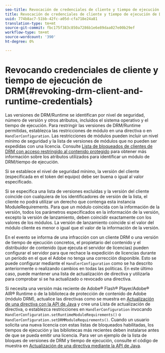 ```yaml
---
seo-title: Revocación de credenciales de cliente y tiempo de ejecución de DRM
title: Revocación de credenciales de cliente y tiempo de ejecución de DRM
uuid: 774b8ac7-51bb-42fc-a05d-cfa718e24a81
translation-type: tm+mt
source-git-commit: fbc175f383c850a7286b1e6e89daa027e00b29ef
workflow-type: tm+mt
source-wordcount: '390'
ht-degree: 0%

---
```



# Revocando credenciales de cliente y tiempo de ejecución de DRM{#revoking-drm-client-and-runtime-credentials}

Las versiones de DRM/Runtime se identifican por nivel de seguridad, número de versión y otros atributos, incluidos el sistema operativo y el tiempo de ejecución. Para restringir las versiones de DRM/Runtime permitidas, establezca las restricciones de módulo en una directiva o en `HandlerConfiguration`. Las restricciones de módulos pueden incluir un nivel mínimo de seguridad y la lista de versiones de módulos que no pueden ser expedidas con una licencia. Consulte [Lista de bloqueados de clientes de DRM con acceso restringido al contenido protegido](../../aaxs-protecting-content/content-introduction/content-usage-rules/content-runtime-application-restrictions/content-blocklist-drm-clients.md) para obtener más información sobre los atributos utilizados para identificar un módulo de DRM/tiempo de ejecución.

Si se establece el nivel de seguridad mínimo, la versión del cliente (especificada en el token del equipo) debe ser buena o igual al valor especificado.

Si se especifica una lista de versiones excluidas y la versión del cliente coincide con cualquiera de los identificadores de versión de la lista, el cliente no podrá utilizar un derecho que contenga esta instancia ModuleRequirements. Para que un módulo coincida con la información de la versión, todos los parámetros especificados en la información de la versión, excepto la versión de lanzamiento, deben coincidir exactamente con los valores de los módulos. La versión de lanzamiento coincide si el valor del módulo cliente es menor o igual que el valor de la información de la versión.

En el evento se informa de una infracción con un cliente DRM o una versión de tiempo de ejecución concretos, el propietario del contenido y el distribuidor de contenido (que ejecuta el servidor de licencias) pueden configurar el servidor para que rechace la expedición de licencias durante un período en el que el Adobe no tenga una corrección disponible. Esto se puede configurar mediante el `HandlerConfiguration` como se ha descrito anteriormente o realizando cambios en todas las políticas. En este último caso, puede mantener una lista de actualización de directiva y utilizarla para comprobar si se ha actualizado o revocado una directiva.

Si necesita una versión más reciente de Adobe® Flash® Player/Adobe® AIR® Runtime o de la biblioteca de protección de contenido de Adobe (módulo DRM), actualice las directivas como se muestra en [Actualización de una directiva con la API de Java](../../aaxs-protecting-content/content-working-with-policies/content-updating-policy-using-java-api.md) y cree una Lista de actualización de directiva, o establezca restricciones en `HandlerConfiguration` invocando `HandlerConfiguration.setRuntimeModuleRequirements()` o `HandlerConfiguration.setDRMModuleRequirements()`. Cuando un usuario solicita una nueva licencia con estas listas de bloqueados habilitadas, los tiempos de ejecución y las bibliotecas más recientes deben instalarse antes de que se pueda emitir una licencia. Para ver un ejemplo de la lista de bloques de versiones de DRM y tiempo de ejecución, consulte el código de muestra en [Actualización de una directiva mediante la API de Java](../../aaxs-protecting-content/content-working-with-policies/content-updating-policy-using-java-api.md).
